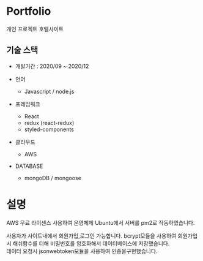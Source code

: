 # Portfolio	

개인 프로젝트 호텔사이트
## 기술 스택
- 개발기간 :  2020/09 ~ 2020/12
- 언어
  - Javascript / node.js
  
 - 프레임워크 
   - React
   - redux (react-redux)
   - styled-components
   
- 클라우드
   - AWS
   
- DATABASE 
  - mongoDB / mongoose
 
 
 # 설명
  AWS 무료 라이센스 사용하여 운영체제 Ubuntu에서 서버를 pm2로 작동하였습니다.
  
  사용자가 사이트내에서 회원가입,로그인 가능합니다.
  bcrypt모듈을 사용하여 회원가입시 해쉬함수를 더해 비밀번호를 암호화해서 데이터베이스에 저장했습니다.  
  데이터 요청시 jsonwebtoken모듈을 사용하여 인증을구현했습니다.
  
  
  
  

